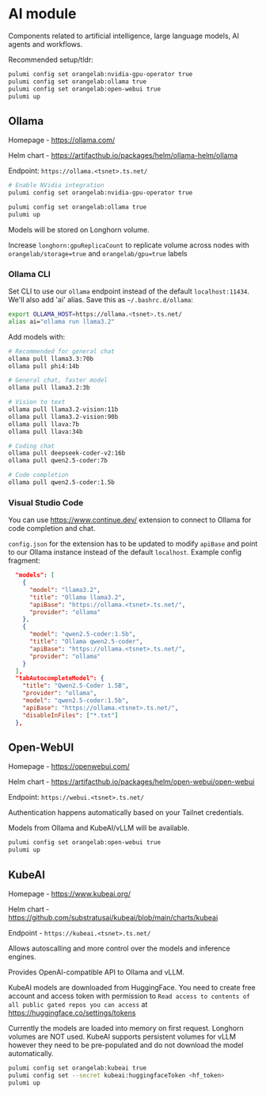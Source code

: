 # AI module

Components related to artificial intelligence, large language models, AI agents and workflows.

Recommended setup/tldr:

```sh
pulumi config set orangelab:nvidia-gpu-operator true
pulumi config set orangelab:ollama true
pulumi config set orangelab:open-webui true
pulumi up
```

## Ollama

Homepage - https://ollama.com/

Helm chart - https://artifacthub.io/packages/helm/ollama-helm/ollama

Endpoint: `https://ollama.<tsnet>.ts.net/`

```sh
# Enable NVidia integration
pulumi config set orangelab:nvidia-gpu-operator true

pulumi config set orangelab:ollama true
pulumi up
```

Models will be stored on Longhorn volume.

Increase `longhorn:gpuReplicaCount` to replicate volume across nodes with `orangelab/storage=true` and `orangelab/gpu=true` labels

### Ollama CLI

Set CLI to use our `ollama` endpoint instead of the default `localhost:11434`. We'll also add 'ai' alias. Save this as `~/.bashrc.d/ollama`:

```sh
export OLLAMA_HOST=https://ollama.<tsnet>.ts.net/
alias ai="ollama run llama3.2"
```

Add models with:

```sh
# Recommended for general chat
ollama pull llama3.3:70b
ollama pull phi4:14b

# General chat, faster model
ollama pull llama3.2:3b

# Vision to text
ollama pull llama3.2-vision:11b
ollama pull llama3.2-vision:90b
ollama pull llava:7b
ollama pull llava:34b

# Coding chat
ollama pull deepseek-coder-v2:16b
ollama pull qwen2.5-coder:7b

# Code completion
ollama pull qwen2.5-coder:1.5b
```

### Visual Studio Code

You can use https://www.continue.dev/ extension to connect to Ollama for code completion and chat.

`config.json` for the extension has to be updated to modify `apiBase` and point to our Ollama instance instead of the default `localhost`. Example config fragment:

```json
  "models": [
    {
      "model": "llama3.2",
      "title": "Ollama llama3.2",
      "apiBase": "https://ollama.<tsnet>.ts.net/",
      "provider": "ollama"
    },
    {
      "model": "qwen2.5-coder:1.5b",
      "title": "Ollama qwen2.5-coder",
      "apiBase": "https://ollama.<tsnet>.ts.net/",
      "provider": "ollama"
    }
  ],
  "tabAutocompleteModel": {
    "title": "Qwen2.5-Coder 1.5B",
    "provider": "ollama",
    "model": "qwen2.5-coder:1.5b",
    "apiBase": "https://ollama.<tsnet>.ts.net/",
    "disableInFiles": ["*.txt"]
  },

```

## Open-WebUI

Homepage - https://openwebui.com/

Helm chart - https://artifacthub.io/packages/helm/open-webui/open-webui

Endpoint: `https://webui.<tsnet>.ts.net/`

Authentication happens automatically based on your Tailnet credentials.

Models from Ollama and KubeAI/vLLM will be available.

```sh
pulumi config set orangelab:open-webui true
pulumi up
```

## KubeAI

Homepage - https://www.kubeai.org/

Helm chart - https://github.com/substratusai/kubeai/blob/main/charts/kubeai

Endpoint - `https://kubeai.<tsnet>.ts.net/`

Allows autoscalling and more control over the models and inference engines.

Provides OpenAI-compatible API to Ollama and vLLM.

KubeAI models are downloaded from HuggingFace. You need to create free account and access token with permission to `Read access to contents of all public gated repos you can access` at https://huggingface.co/settings/tokens

Currently the models are loaded into memory on first request. Longhorn volumes are NOT used. KubeAI supports persistent volumes for vLLM however they need to be pre-populated and do not download the model automatically.

```sh
pulumi config set orangelab:kubeai true
pulumi config set --secret kubeai:huggingfaceToken <hf_token>
pulumi up
```
